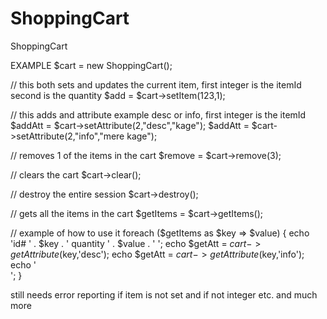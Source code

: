 # ShoppingCart
ShoppingCart

EXAMPLE
$cart = new ShoppingCart();

// this both sets and updates the current item, first integer is the itemId second is the quantity
$add            = $cart->setItem(123,1);

// this adds and attribute example desc or info, first integer is the itemId
$addAtt         = $cart->setAttribute(2,"desc","kage");
$addAtt         = $cart->setAttribute(2,"info","mere kage");

// removes 1 of the items in the cart
$remove         = $cart->remove(3);

// clears the cart
$cart->clear();

// destroy the entire session
$cart->destroy();

// gets all the items in the cart
$getItems       = $cart->getItems();

// example of how to use it
foreach ($getItems as $key => $value) {
  echo 'id# ' . $key . ' quantity ' . $value . ' ';
  echo $getAtt = $cart->getAttribute($key,'desc');
  echo $getAtt = $cart->getAttribute($key,'info');
  echo '<br>';
}

still needs error reporting if item is not set and if not integer etc.
and much more
